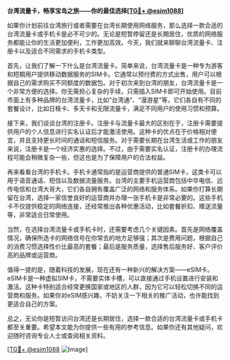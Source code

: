 **台湾流量卡，畅享宝岛之旅——你的最佳选择[[TG💪+ @esim1088](https://t.me/s/esim1088)]**

如果你计划前往台湾旅行或者需要在台湾长期使用网络服务，那么选择一款合适的台湾流量卡或手机卡是必不可少的。无论是短暂停留还是长期居住，优质的网络服务都能让你的生活更加便利，工作更加高效。今天，我们就来聊聊台湾流量卡、注册卡以及适合不同需求的手机卡类型。

首先，让我们了解一下什么是台湾流量卡。简单来说，台湾流量卡是一种专为游客和短期用户提供移动数据服务的SIM卡。它通常以预付费的方式出售，用户可以根据自己的需求购买不同额度的数据包。对于初次来到台湾的朋友，台湾流量卡是一个非常方便的选择。你无需担心复杂的手续，只需插入SIM卡即可开始使用。目前市面上有多种品牌的台湾流量卡，比如“台湾通”、“漫游星”等，它们各自有不同的套餐设计，比如日租卡、多天卡和无限流量卡，满足不同用户的使用习惯和预算。

接下来，我们谈谈台湾的注册卡。注册卡与流量卡最大的区别在于，注册卡需要提供用户的个人信息进行实名认证后才能激活使用。这种卡的优点在于价格相对便宜，并且支持更长时间的通话和短信服务。对于需要长期在台湾生活或工作的朋友来说，注册卡是一个经济实惠的选择。不过，由于需要实名认证，注册卡的办理流程可能会稍微复杂一些，但这也是为了保障用户的合法权益。

再来看看台湾的手机卡。手机卡通常指的是运营商提供的普通SIM卡，这类卡可以用于语音通话、短信以及数据流量服务。台湾的主要手机运营商包括中华电信、远传电信和台湾大哥大，它们各自拥有覆盖广泛的网络和服务体系。如果你打算长期留在台湾，选择一家信誉良好的运营商并办理一张手机卡是非常必要的。这些手机卡不仅提供稳定的网络连接，还经常推出各种优惠活动，比如套餐折扣、赠送流量等，非常适合日常使用。

当然，在选择台湾流量卡或手机卡时，还需要考虑几个关键因素。首先是网络覆盖情况，确保所选卡的网络信号在你常去的地方足够强；其次是费用问题，根据自己的消费习惯选择性价比最高的套餐；最后是服务质量，选择售后服务好、客户评价高的品牌或运营商。

值得一提的是，随着科技的发展，现在还有一种新兴的解决方案——eSIM卡。eSIM卡是一种虚拟SIM卡，不需要实体卡槽，可以直接通过手机设置进行安装和激活。这种卡特别适合经常更换国家或地区的人群，因为它可以轻松切换不同的运营商和服务。如果你对eSIM感兴趣，不妨关注一下相关的推广活动，也许能找到更适合自己的方案。

总之，无论你是短暂访问台湾还是长期居住，选择一款合适的台湾流量卡或手机卡都至关重要。希望本文能为你提供一些有用的参考信息。如果你还有其他疑问，欢迎随时咨询专业人士或查阅相关资料。

[[TG💪+ @esim1088](https://t.me/s/esim1088) ![Image](https://i.postimg.cc/4NQfJmqS/Snipaste-2025-05-13-00-14-12.png)]